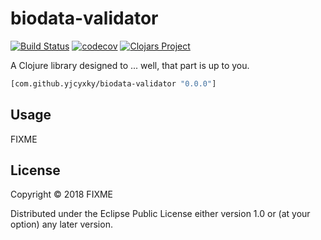 # biodata-validator
[![Build Status](https://travis-ci.org/yjcyxky/biodata-validator.svg?branch=master)](https://travis-ci.org/yjcyxky/biodata-validator)
[![codecov](https://codecov.io/gh/yjcyxky/biodata-validator/branch/master/graph/badge.svg)](https://codecov.io/gh/yjcyxky/biodata-validator)
[![Clojars Project](https://img.shields.io/clojars/v/com.github.yjcyxky/biodata-validator.svg)](https://clojars.org/com.github.yjcyxky/biodata-validator)

A Clojure library designed to ... well, that part is up to you.

```clj
[com.github.yjcyxky/biodata-validator "0.0.0"]
```

## Usage

FIXME

## License

Copyright © 2018 FIXME

Distributed under the Eclipse Public License either version 1.0 or (at
your option) any later version.
